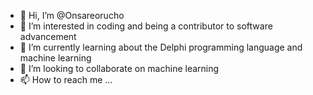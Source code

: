 - 👋 Hi, I’m @Onsareorucho
- 👀 I’m interested in coding and being a contributor to software advancement
- 🌱 I’m currently learning about the Delphi programming language and machine learning
- 💞️ I’m looking to collaborate on machine learning
- 📫 How to reach me ...

<!---
Onsareorucho/Onsareorucho is a ✨ special ✨ repository because its `README.md` (this file) appears on your GitHub profile.
You can click the Preview link to take a look at your changes.
--->
